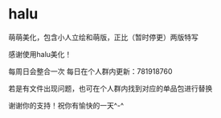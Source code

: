 # halu
萌萌美化，包含小人立绘和萌版，正比（暂时停更）两版特写

感谢使用halu美化！

每周日会整合一次
每日在个人群内更新：781918760

若是有文件出现问题，也可在个人群内找到对应的单品包进行替换

谢谢你的支持！祝你有愉快的一天^-^
